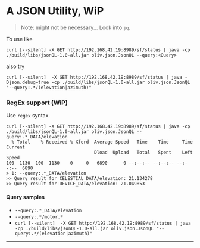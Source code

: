 # A JSON Utility, WiP
> Note: might not be necessary... Look into `jq`.

To use like 
```text
curl [--silent] -X GET http://192.168.42.19:8989/sf/status | java -cp ./build/libs/jsonQL-1.0-all.jar oliv.json.JsonQL --query:<Query>
```
also try
```text
curl [--silent]  -X GET http://192.168.42.19:8989/sf/status | java -Djson.debug=true -cp ./build/libs/jsonQL-1.0-all.jar oliv.json.JsonQL "--query:.*/(elevation|azimuth)"
```

### RegEx support (WiP)
Use `regex` syntax.
```text
curl [--silent] -X GET http://192.168.42.19:8989/sf/status | java -cp ./build/libs/jsonQL-1.0-all.jar oliv.json.JsonQL --query:.*_DATA/elevation
  % Total    % Received % Xferd  Average Speed   Time    Time     Time  Current
                                 Dload  Upload   Total   Spent    Left  Speed
100  1130  100  1130    0     0   6890      0 --:--:-- --:--:-- --:--:--  6890
> 1: --query:.*_DATA/elevation
>> Query result for CELESTIAL_DATA/elevation: 21.134278
>> Query result for DEVICE_DATA/elevation: 21.049853
```

#### Query samples
- `--query:.*_DATA/elevation`
- `--query:.*/motor.*`
- `curl [--silent]  -X GET http://192.168.42.19:8989/sf/status | java -cp ./build/libs/jsonQL-1.0-all.jar oliv.json.JsonQL "--query:.*/(elevation|azimuth)"`

---
